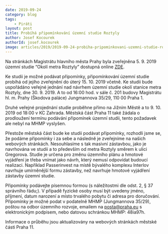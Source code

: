 ```yaml
---
date: 2019-09-24
category: blog
tags: 
	- Piráti
layout: post
title: Probíhá připomínkování územní studie Roztyly
author: Josef Kocourek
authorId: josef.kocourek
image: articles/2019/2019-09-24-probiha-pripominkovani-uzemni-studie-roztyly.jpg
---
```


Na stránkách Magistrátu hlavního města Prahy byla zveřejněna 5. 9. 2019 územní studie “Okolí metra Roztyly” dostupná online [ZDE](http://www.praha.eu/jnp/cz/o_meste/magistrat/odbory/odbor_uzemniho_rozvoje/uzemni_planovani/uzemni_studie/studie_porizovane/index.html).

Ke studii je možné podávat připomínky, připomínkování územní studie probíhá od jejího zveřejnění do úterý 15. 10. 2019 včetně. Ke studii bude uspořádáno veřejné jednání nad návrhem územní studie okolí stanice metra Roztyly, dne 30. 9. 2019. A to od 16:00 hod. v sále č. 201 budovy Magistrátu hl. m. Prahy (Škodova paláce) Jungmannova 35/29, 110 00 Praha 1.

Druhé veřejné projednání studie proběhne přímo na Jižním Městě a to 9. 10. 2019 od 18:00 v KC Zahrada. Městská část Praha 11 také žádala o prodloužení termínu podávání připomínek územní studii, tento požadavek ale nebyl na MHMP vyslyšen.

Přestože městská část bude ke studii podávat připomínky, rozhodli jsme se, že podáme připomínky i za sebe a následně je zveřejníme na našich webových stránkách. Nesouhlasíme s tak masivní zástavbou, jako je navrhována ve studii a to především od metra Roztyly směrem k ulici Gregorova. Studie je určena pro změnu územního plánu a hmotové vyjádření je třeba vnímat jako návrh, který nemusí odpovídat budoucí realizaci. Například Passerinvest na místě bývalého komplexu Interlov navrhuje umírněnější formu zástavby, než navrhuje hmotové vyjádření zástavby územní studie. 

Připomínky podávejte písemnou formou (s náležitostmi dle odst. 2, § 37 správního řádu;). V případě fyzické osoby musí být uvedeny jméno, příjmení, datum narození a místo trvalého pobytu či adresa pro doručování. Připomínky je možné podat v podatelně MHMP (Jungmannova 35/29), poštou na odbor územního rozvoje, emailem na posta@praha.eu s elektronickým podpisem, nebo datovou schránkou MHMP: 48ia97h.

Informace o průběhu jsou aktualizovány na webových stránkách městské části Praha 11.


